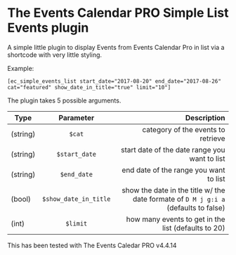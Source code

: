 # The Events Calendar PRO Simple List Events plugin

A simple little plugin to display Events from Events Calendar Pro in list via a shortcode with very little styling.

Example:
```
[ec_simple_events_list start_date="2017-08-20" end_date="2017-08-26" cat="featured" show_date_in_title="true" limit="10"]
```

The plugin takes 5 possible arguments.

| Type     | Parameter             | Description                                                                        |
|----------|:---------------------:|-----------------------------------------------------------------------------------:|
| (string) | `$cat`                | category of the events to retrieve                                                 |
| (string) |  `$start_date`        | start date of the date range you want to list                                      |
| (string) | `$end_date`           | end date of the range you want to list                                             |
| (bool)   | `$show_date_in_title` | show the date in the title w/ the date formate of `D M j g:i a` (defaults to false)|
| (int)    | `$limit`              | how many events to get in the list (defaults to 20)                                |


This has been tested with The Events Caledar PRO v4.4.14


